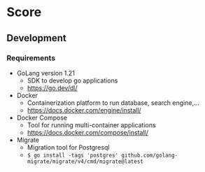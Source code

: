 # Score

## Development

### Requirements

- GoLang version 1.21 
    - SDK to develop go applications
  - https://go.dev/dl/
- Docker
  - Containerization platform to run database, search engine,...
  - https://docs.docker.com/engine/install/
- Docker Compose
  - Tool for running multi-container applications
  - https://docs.docker.com/compose/install/
- Migrate
  - Migration tool for Postgresql
  - `$ go install -tags 'postgres' github.com/golang-migrate/migrate/v4/cmd/migrate@latest`
